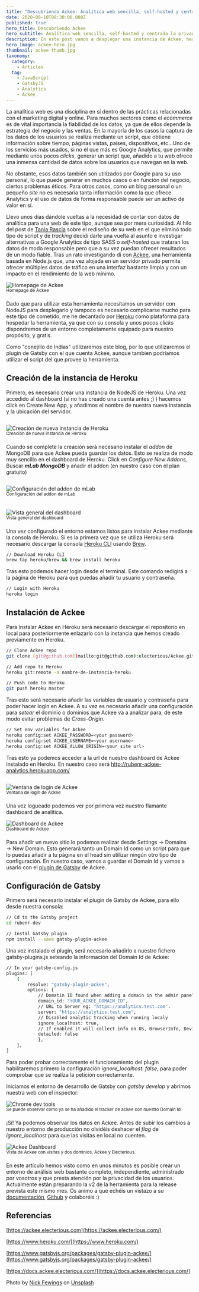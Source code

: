 ```yaml
---
title: "Descubriendo Ackee: Analítica web sencilla, self-hosted y centrada en la privacidad"
date: 2020-08-10T08:30:00.000Z
published: true
hero_title: Descubriendo Ackee
hero_subtitle: Analítica web sencilla, self-hosted y centrada la privacidad
description: En este post vamos a desplegar una instancia de Ackee, herramienta de analítica web, usando Heroku y Gatsby de manera muy sencilla.
hero_image: ackee-hero.jpg
thumbnail: ackee-thumb.jpg
taxonomy:
  category:
    - Articles
  tag:
    - JavaScript
    - GatsbyJS
    - Analytics
    - Ackee
---
```


La analítica web es una disciplina en sí dentro de las prácticas relacionadas con el marketing digital y online. Para muchos sectores como el _ecommerce_ es de vital importancia la fiabilidad de los datos, ya que de ellos depende la estrategia del negocio y las ventas. En la mayoría de los casos la captura de los datos de los usuarios se realiza mediante un script, que obtiene información sobre tiempo, páginas vistas, países, dispositivos, etc...Uno de los servicios más usados, si no el que más es Google Analytics, que permite mediante unos pocos _clicks_, generar un script que, añadido a tu web ofrece una inmensa cantidad de datos sobre los usuarios que navegan en la web.

No obstante, esos datos también son utilizados por Google para su uso personal, lo que puede generar en muchos casos o en función del negocio, ciertos problemas éticos. Para otros casos, como un blog personal o un pequeño _site_ no es necesaria tanta información como la que ofrece Analytics y el uso de datos de forma responsable puede ser un activo de valor en sí.

Llevo unos días dándole vueltas a la necesidad de contar con datos de analítica para una web de este tipo, aunque sea por mera curiosidad. Al hilo del post de [Tania Rascia](https://www.taniarascia.com/another-website-redesign/) sobre el rediseño de su web en el que eliminó todo tipo de script y de _tracking_ decidí darle una vuelta al asunto e investigar alternativas a Google Analytics de tipo SASS o _self-hosted_ que trataran los datos de modo responsable pero que a su vez puedan ofrecer resultados de un modo fiable. Tras un rato investigando di con [Ackee](https://ackee.electerious.com), una herramienta basada en Node.js que, una vez alojada en un servidor privado permite ofrecer múltiples datos de tráfico en una interfaz bastante limpia y con un impacto en el rendimiento de la web mínimo.

![Homepage de Ackee](ackee-homepage.png)

<div class="text-center" style="margin: -15px 0 20px;">
  <small>Homepage de Ackee</small>
</div>

Dado que para utilizar esta herramienta necesitamos un servidor con NodeJS para desplegarlo y tampoco es necesario complicarse mucho para este tipo de cometido, me he decantado por [Heroku](https://www.heroku.com/) como plataforma para hospedar la herramienta, ya que con su consola y unos pocos _clicks_ dispondremos de un entorno completamente equipado para nuestro propósito, y gratis.

Como "conejillo de Indias" utilizaremos este blog, por lo que utilizaremos el plugin de Gatsby con el que cuenta Ackee, aunque tambien podríamos utilizar el script del que provee la herramienta.

## Creación de la instancia de Heroku

Primero, es necesario crear una instancia de NodeJS de Heroku. Una vez accedido al dashboard (si no has creado una cuenta antes ;) ) hacemos click en Create New App, y añadimos el nombre de nuestra nueva instancia y la ubicación del servidor.

<div class="columns" style="justify-content: center">
<div class="column col-8 col-sm-8">

![Creación de nueva instancia de Heroku](heroku-new-app.png)

</div>
</div>

<div class="text-center" style="margin: -15px 0 20px;">
  <small>Creación de nueva instancia de Heroku</small>
</div>

Cuando se complete la creación será necesario instalar el _addon_ de MongoDB para que Ackee pueda guardar los datos. Esto se realiza de modo muy sencillo en el dashboard de Heroku. Click en _Configure New Addons,_ Buscar **_mLab MongoDB_** y añadir el addon (en nuestro caso con el plan gratuito)

<div class="columns" style="justify-content: center">
<div class="column col-4 col-sm-8">

![Configuración del addon de mLab](heroku-new-mongo.png)

</div>
</div>

<div class="text-center" style="margin: -15px 0 20px;">
  <small>Configuración del addon de mLab</small>
</div>

<div class="columns" style="justify-content: center">
<div class="column col-8 col-sm-8">

![Vista general del dashboard](heroku-dashboard.png)

</div>
</div>

<div class="text-center" style="margin: -15px 0 20px;">
  <small>Vista general del dashboard</small>
</div>

Una vez configurado el entorno estamos listos para instalar Ackee mediante la consola de Heroku. Si es la primera vez que se utiliza Heroku será necesario descargar la consola [Heroku CLI](https://devcenter.heroku.com/articles/heroku-cli) usando [Brew](https://brew.sh/index_es).

```bash
// Download Heroku CLI
brew tap heroku/brew && brew install heroku
```

Tras esto podemos hacer login desde el terminal. Este comando redigirá a la página de Heroku para que puedas añadir tu usuario y contraseña.

```bash
// Login with Heroku
heroku login
```

## Instalación de Ackee

Para instalar Ackee en Heroku será necesario descargar el repositorio en local para posteriormente enlazarlo con la instancia que hemos creado previamente en Heroku.

```bash
// Clone Ackee repo
git clone [git@github.com](mailto:git@github.com):electerious/Ackee.git

// Add repo to Heroku
heroku git:remote -a nombre-de-instancia-heroku

// Push code to Heroku
git push heroku master
```

Tras esto será necesario añadir las variables de usuario y contraseña para poder hacer login en Ackee. A su vez es necesario añadir una configuración para _setear_ el dominio o dominios que Ackee va a analizar para, de este modo evitar problemas de _Cross-Origin_.

```bash
// Set env variables for Ackee
heroku config:set ACKEE_PASSWORD=<your password>
heroku config:set ACKEE_USERNAME=<your username>
heroku config:set ACKEE_ALLOW_ORIGIN=<your site url>
```

Tras esto ya podemos acceder a la url de nuestro dashboard de Ackee instalado en Heroku. En nuestro caso será http://rubenr-ackee-analytics.herokuapp.com/

<div class="columns" style="justify-content: center">
<div class="column col-4 col-sm-8">

![Ventana de login de Ackee](ackee-login.png)

</div>
</div>

<div class="text-center" style="margin: -15px 0 20px;">
  <small>Ventana de login de Ackee</small>
</div>

Una vez logueado podemos ver por primera vez nuestro flamante dashboard de analítica.

![Dashboard de Ackee](ackee-empty.png)

<div class="text-center" style="margin: -15px 0 20px;">
  <small>Dashboard de Ackee</small>
</div>

Para añadir un nuevo sitio lo podemos realizar desde Settings → Domains → New Domain. Esto generará tanto un Domain Id como un script para que lo puedas añadir a tu página en el head sin utilizar ningún otro tipo de configuración. En nuestro caso, vamos a guardar el Domain Id y vamos a usarlo con el [plugin de Gatsby](https://www.gatsbyjs.org/packages/gatsby-plugin-ackee/) de Ackee.

## Configuración de Gatsby

Primero será necesario instalar el plugin de Gatsby de Ackee, para ello desde nuestra consola:

```bash
// Cd to the Gatsby project
cd rubenr-dev

// Instal Gatsby plugin
npm install --save gatsby-plugin-ackee
```

Una vez instalado el plugin, será necesario añadirlo a nuestro fichero gatsby-plugins.js seteando la información del Domain Id de Ackee:

```bash
// In your gatsby-config.js
plugins: [
	{
		resolve: "gatsby-plugin-ackee",
		options: {
			// Domatin ID found when adding a domain in the admin panel.
			domain_id: "YOUR_ACKEE_DOMAIN_ID",
			// URL to Server eg: "https://analytics.test.com".
			server: "https://analytics.test.com",
			// Disabled analytic tracking when running localy
			ignore_localhost: true,
			// If enabled it will collect info on OS, BrowserInfo, Device & ScreenSize
			detailed: false
			},
	},
]
```

Para poder probar correctamente el funcionamiento del plugin habilitaremos primero la configuración _ignore_localhost: false_, para poder comprobar que se realiza la petición correctamente.

Iniciamos el entorno de desarrollo de Gatsby con _gatsby develop_ y abrimos nuestra web con el inspector:

![Chrome dev tools](chrome-console.png)

<div class="text-center" style="margin: -15px 0 20px;">
  <small>Se puede observar como ya se ha añadido el tracker de ackee con nuestro Domain Id</small>
</div>

¡Sí! Ya podemos observar los datos en Ackee. Antes de subir los cambios a nuestro entorno de producción no olvidéis deshacer el _flag_ de _ignore_localhost_ para que las visitas en local no cuenten.

![Ackee Dashboard](ackee-stats.png)

<div class="text-center" style="margin: -15px 0 20px;">
  <small>Vista de Ackee con visitas y dos dominios, Ackee y Electerious.</small>
</div>

En este artículo hemos visto como en unos minutos es posible crear un entorno de análisis web bastante completo, independiente, administrado por vosotros y que presta atención por la privacidad de los usuarios. Actualmente están preparando la v2 de la herramienta para la release prevista este mismo mes. Os animo a que echéis un vistazo a su [documentación](https://docs.ackee.electerious.com/#/), [Github](https://rubenr-ackee.herokuapp.com) y colaboréis :)

## Referencias

[https://ackee.electerious.com](https://ackee.electerious.com/)

[https://www.heroku.com/](https://www.heroku.com/)

[https://www.gatsbyjs.org/packages/gatsby-plugin-ackee/](https://www.gatsbyjs.org/packages/gatsby-plugin-ackee/)

[https://docs.ackee.electerious.com/](https://docs.ackee.electerious.com/)

Photo by [Nick Fewings](https://unsplash.com/@jannerboy62?utm_source=unsplash&utm_medium=referral&utm_content=creditCopyText) on [Unsplash](https://unsplash.com/?utm_source=unsplash&utm_medium=referral&utm_content=creditCopyText)
